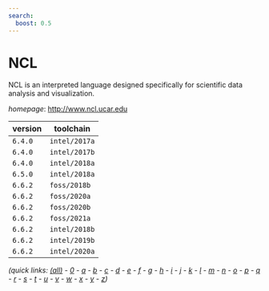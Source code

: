 ```yaml
---
search:
  boost: 0.5
---
```

# NCL

NCL is an interpreted language designed specifically for scientific data analysis and   visualization.

*homepage*: <http://www.ncl.ucar.edu>

version | toolchain
--------|----------
``6.4.0`` | ``intel/2017a``
``6.4.0`` | ``intel/2017b``
``6.4.0`` | ``intel/2018a``
``6.5.0`` | ``intel/2018a``
``6.6.2`` | ``foss/2018b``
``6.6.2`` | ``foss/2020a``
``6.6.2`` | ``foss/2020b``
``6.6.2`` | ``foss/2021a``
``6.6.2`` | ``intel/2018b``
``6.6.2`` | ``intel/2019b``
``6.6.2`` | ``intel/2020a``


*(quick links: [(all)](../index.md) - [0](../0/index.md) - [a](../a/index.md) - [b](../b/index.md) - [c](../c/index.md) - [d](../d/index.md) - [e](../e/index.md) - [f](../f/index.md) - [g](../g/index.md) - [h](../h/index.md) - [i](../i/index.md) - [j](../j/index.md) - [k](../k/index.md) - [l](../l/index.md) - [m](../m/index.md) - [n](../n/index.md) - [o](../o/index.md) - [p](../p/index.md) - [q](../q/index.md) - [r](../r/index.md) - [s](../s/index.md) - [t](../t/index.md) - [u](../u/index.md) - [v](../v/index.md) - [w](../w/index.md) - [x](../x/index.md) - [y](../y/index.md) - [z](../z/index.md))*

